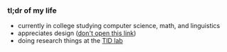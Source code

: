 ### tl;dr of my life
- currently in college studying computer science, math, and linguistics
- appreciates design ([don't open this link](https://www.behance.net/rchtgpt))
- doing research things at the [TID lab](http://tid.gatech.edu/)

<!--
**dotrachit/dotrachit** is a ✨ _special_ ✨ repository because its `README.md` (this file) appears on your GitHub profile.

Here are some ideas to get you started:

- 🔭 I’m currently working on ...
- 🌱 I’m currently learning ...
- 👯 I’m looking to collaborate on ...
- 🤔 I’m looking for help with ...
- 💬 Ask me about ...
- 📫 How to reach me: ...
- 😄 Pronouns: ...
- ⚡ Fun fact: ...
-->
